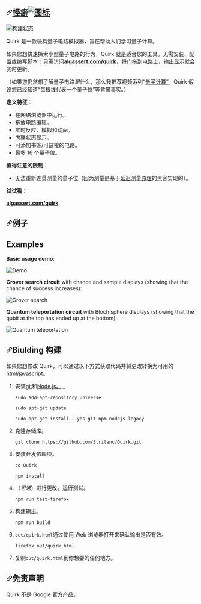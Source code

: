 <div class="Box-sc-g0xbh4-0 bJMeLZ js-snippet-clipboard-copy-unpositioned" data-hpc="true"><article class="markdown-body entry-content container-lg" itemprop="text"><h1 tabindex="-1" dir="auto"><a id="user-content-quirk-" class="anchor" aria-hidden="true" tabindex="-1" href="#quirk-"><svg class="octicon octicon-link" viewBox="0 0 16 16" version="1.1" width="16" height="16" aria-hidden="true"><path d="m7.775 3.275 1.25-1.25a3.5 3.5 0 1 1 4.95 4.95l-2.5 2.5a3.5 3.5 0 0 1-4.95 0 .751.751 0 0 1 .018-1.042.751.751 0 0 1 1.042-.018 1.998 1.998 0 0 0 2.83 0l2.5-2.5a2.002 2.002 0 0 0-2.83-2.83l-1.25 1.25a.751.751 0 0 1-1.042-.018.751.751 0 0 1-.018-1.042Zm-4.69 9.64a1.998 1.998 0 0 0 2.83 0l1.25-1.25a.751.751 0 0 1 1.042.018.751.751 0 0 1 .018 1.042l-1.25 1.25a3.5 3.5 0 1 1-4.95-4.95l2.5-2.5a3.5 3.5 0 0 1 4.95 0 .751.751 0 0 1-.018 1.042.751.751 0 0 1-1.042.018 1.998 1.998 0 0 0-2.83 0l-2.5 2.5a1.998 1.998 0 0 0 0 2.83Z"></path></svg></a><a href="http://algassert.com/quirk" rel="nofollow"><font style="vertical-align: inherit;"><font style="vertical-align: inherit;">怪癖</font></font><img src="/Strilanc/Quirk/raw/master/doc/favicon.ico" alt="图标" title="图标" style="max-width: 100%;"></a></h1>
<p dir="auto"><a href="https://travis-ci.org/Strilanc/Quirk" rel="nofollow"><img src="https://camo.githubusercontent.com/1bece9a9c7c097be95bde6ac525a6da13161b47926196d47426d7fa9bb2890eb/68747470733a2f2f7472617669732d63692e6f72672f537472696c616e632f517569726b2e7376673f6272616e63683d6d6173746572" alt="构建状态" data-canonical-src="https://travis-ci.org/Strilanc/Quirk.svg?branch=master" style="max-width: 100%;"></a></p>
<p dir="auto"><font style="vertical-align: inherit;"><font style="vertical-align: inherit;">Quirk 是一款玩具量子电路模拟器，旨在帮助人们学习量子计算。</font></font></p>
<p dir="auto"><font style="vertical-align: inherit;"><font style="vertical-align: inherit;">如果您想快速探索小型量子电路的行为，Quirk 就是适合您的工具。无需安装、配置或编写脚本：只需访问</font></font><strong><a href="http://algassert.com/quirk" rel="nofollow"><font style="vertical-align: inherit;"><font style="vertical-align: inherit;">algassert.com/quirk</font></font></a></strong><font style="vertical-align: inherit;"><font style="vertical-align: inherit;">，将门拖到电路上，输出显示就会实时更新。</font></font></p>
<p dir="auto"><font style="vertical-align: inherit;"><font style="vertical-align: inherit;">（如果您仍然想了解量子电路</font></font><em><font style="vertical-align: inherit;"><font style="vertical-align: inherit;">是</font></font></em><font style="vertical-align: inherit;"><font style="vertical-align: inherit;">什么，那么我推荐视频系列“</font></font><a href="https://www.youtube.com/playlist?list=PL1826E60FD05B44E4" rel="nofollow"><font style="vertical-align: inherit;"><font style="vertical-align: inherit;">量子计算”</font></font></a><font style="vertical-align: inherit;"><font style="vertical-align: inherit;">。Quirk 假设您已经知道“每根线代表一个量子位”等背景事实。）</font></font></p>
<p dir="auto"><strong><font style="vertical-align: inherit;"><font style="vertical-align: inherit;">定义特征</font></font></strong><font style="vertical-align: inherit;"><font style="vertical-align: inherit;">：</font></font></p>
<ul dir="auto">
<li><font style="vertical-align: inherit;"><font style="vertical-align: inherit;">在网络浏览器中运行。</font></font></li>
<li><font style="vertical-align: inherit;"><font style="vertical-align: inherit;">拖放电路编辑。</font></font></li>
<li><font style="vertical-align: inherit;"><font style="vertical-align: inherit;">实时反应、模拟和动画。</font></font></li>
<li><font style="vertical-align: inherit;"><font style="vertical-align: inherit;">内联状态显示。</font></font></li>
<li><font style="vertical-align: inherit;"><font style="vertical-align: inherit;">可添加书签/可链接的电路。</font></font></li>
<li><font style="vertical-align: inherit;"><font style="vertical-align: inherit;">最多 16 个量子位。</font></font></li>
</ul>
<p dir="auto"><strong><font style="vertical-align: inherit;"><font style="vertical-align: inherit;">值得注意的限制</font></font></strong><font style="vertical-align: inherit;"><font style="vertical-align: inherit;">：</font></font></p>
<ul dir="auto">
<li><font style="vertical-align: inherit;"><font style="vertical-align: inherit;">无法重新连贯测量的量子位（因为测量是基于</font></font><a href="https://en.wikipedia.org/wiki/Deferred_Measurement_Principle" rel="nofollow"><font style="vertical-align: inherit;"><font style="vertical-align: inherit;">延迟测量原理</font></font></a><font style="vertical-align: inherit;"><font style="vertical-align: inherit;">的黑客实现的）。</font></font></li>
</ul>
<p dir="auto"><strong><font style="vertical-align: inherit;"><font style="vertical-align: inherit;">试试看</font></font></strong><font style="vertical-align: inherit;"><font style="vertical-align: inherit;">：</font></font></p>
<p dir="auto"><strong><a href="http://algassert.com/quirk" rel="nofollow"><font style="vertical-align: inherit;"><font style="vertical-align: inherit;">algassert.com/quirk</font></font></a></strong></p>
<h1 tabindex="-1" dir="auto"><a id="user-content-examples" class="anchor" aria-hidden="true" tabindex="-1" href="#examples"><svg class="octicon octicon-link" viewBox="0 0 16 16" version="1.1" width="16" height="16" aria-hidden="true"><path d="m7.775 3.275 1.25-1.25a3.5 3.5 0 1 1 4.95 4.95l-2.5 2.5a3.5 3.5 0 0 1-4.95 0 .751.751 0 0 1 .018-1.042.751.751 0 0 1 1.042-.018 1.998 1.998 0 0 0 2.83 0l2.5-2.5a2.002 2.002 0 0 0-2.83-2.83l-1.25 1.25a.751.751 0 0 1-1.042-.018.751.751 0 0 1-.018-1.042Zm-4.69 9.64a1.998 1.998 0 0 0 2.83 0l1.25-1.25a.751.751 0 0 1 1.042.018.751.751 0 0 1 .018 1.042l-1.25 1.25a3.5 3.5 0 1 1-4.95-4.95l2.5-2.5a3.5 3.5 0 0 1 4.95 0 .751.751 0 0 1-.018 1.042.751.751 0 0 1-1.042.018 1.998 1.998 0 0 0-2.83 0l-2.5 2.5a1.998 1.998 0 0 0 0 2.83Z"></path></svg></a><font style="vertical-align: inherit;"><font style="vertical-align: inherit;">例子</font></font></h1>

# Examples

**Basic usage demo**:

![Demo](/doc/README_Demo.gif)

**Grover search circuit** with chance and sample displays (showing that the chance of success increases):

![Grover search](/doc/README_Grover.gif)

**Quantum teleportation circuit** with Bloch sphere displays (showing that the qubit at the top has ended up at the bottom):

![Quantum teleportation](/doc/README_Teleportation.gif)

<h1 tabindex="-1" dir="auto"><a id="user-content-building" class="anchor" aria-hidden="true" tabindex="-1" href="#building"><svg class="octicon octicon-link" viewBox="0 0 16 16" version="1.1" width="16" height="16" aria-hidden="true"><path d="m7.775 3.275 1.25-1.25a3.5 3.5 0 1 1 4.95 4.95l-2.5 2.5a3.5 3.5 0 0 1-4.95 0 .751.751 0 0 1 .018-1.042.751.751 0 0 1 1.042-.018 1.998 1.998 0 0 0 2.83 0l2.5-2.5a2.002 2.002 0 0 0-2.83-2.83l-1.25 1.25a.751.751 0 0 1-1.042-.018.751.751 0 0 1-.018-1.042Zm-4.69 9.64a1.998 1.998 0 0 0 2.83 0l1.25-1.25a.751.751 0 0 1 1.042.018.751.751 0 0 1 .018 1.042l-1.25 1.25a3.5 3.5 0 1 1-4.95-4.95l2.5-2.5a3.5 3.5 0 0 1 4.95 0 .751.751 0 0 1-.018 1.042.751.751 0 0 1-1.042.018 1.998 1.998 0 0 0-2.83 0l-2.5 2.5a1.998 1.998 0 0 0 0 2.83Z"></path></svg></a><font style="vertical-align: inherit;"><font style="vertical-align: inherit;">Biulding 构建</font></font></h1>
<p dir="auto"><font style="vertical-align: inherit;"><font style="vertical-align: inherit;">如果您想修改 Quirk，可以通过以下方式获取代码并将更改转换为可用的 html/javascript。</font></font></p>
<ol dir="auto">
<li>
<p dir="auto"><font style="vertical-align: inherit;"><font style="vertical-align: inherit;">安装</font></font><a href="https://git-scm.com/" rel="nofollow"><font style="vertical-align: inherit;"><font style="vertical-align: inherit;">git</font></font></a><font style="vertical-align: inherit;"><font style="vertical-align: inherit;">和</font></font><a href="https://nodejs.org/en/download/" rel="nofollow"><font style="vertical-align: inherit;"><font style="vertical-align: inherit;">Node.js。</font></font></a><font style="vertical-align: inherit;"><font style="vertical-align: inherit;"> _</font></font></p>
<p dir="auto"><code>sudo add-apt-repository universe</code></p>
<p dir="auto"><code>sudo apt-get update</code></p>
<p dir="auto"><code>sudo apt-get install --yes git npm nodejs-legacy</code></p>
</li>
<li>
<p dir="auto"><font style="vertical-align: inherit;"><font style="vertical-align: inherit;">克隆存储库。</font></font></p>
<p dir="auto"><code>git clone https://github.com/Strilanc/Quirk.git</code></p>
</li>
<li>
<p dir="auto"><font style="vertical-align: inherit;"><font style="vertical-align: inherit;">安装开发依赖项。</font></font></p>
<p dir="auto"><code>cd Quirk</code></p>
<p dir="auto"><code>npm install</code></p>
</li>
<li>
<p dir="auto"><font style="vertical-align: inherit;"><font style="vertical-align: inherit;">（</font></font><em><font style="vertical-align: inherit;"><font style="vertical-align: inherit;">可选</font></font></em><font style="vertical-align: inherit;"><font style="vertical-align: inherit;">）进行更改。运行测试。</font></font></p>
<p dir="auto"><code>npm run test-firefox</code></p>
</li>
<li>
<p dir="auto"><font style="vertical-align: inherit;"><font style="vertical-align: inherit;">构建输出。</font></font></p>
<p dir="auto"><code>npm run build</code></p>
</li>
<li>
<p dir="auto"><font style="vertical-align: inherit;"></font><code>out/quirk.html</code><font style="vertical-align: inherit;"><font style="vertical-align: inherit;">通过使用 Web 浏览器</font><font style="vertical-align: inherit;">打开来确认输出是否有效。</font></font></p>
<p dir="auto"><code>firefox out/quirk.html</code></p>
</li>
<li>
<p dir="auto"><font style="vertical-align: inherit;"><font style="vertical-align: inherit;">复制</font></font><code>out/quirk.html</code><font style="vertical-align: inherit;"><font style="vertical-align: inherit;">到你想要的任何地方。</font></font></p>
</li>
</ol>
<h1 tabindex="-1" dir="auto"><a id="user-content-disclaimer" class="anchor" aria-hidden="true" tabindex="-1" href="#disclaimer"><svg class="octicon octicon-link" viewBox="0 0 16 16" version="1.1" width="16" height="16" aria-hidden="true"><path d="m7.775 3.275 1.25-1.25a3.5 3.5 0 1 1 4.95 4.95l-2.5 2.5a3.5 3.5 0 0 1-4.95 0 .751.751 0 0 1 .018-1.042.751.751 0 0 1 1.042-.018 1.998 1.998 0 0 0 2.83 0l2.5-2.5a2.002 2.002 0 0 0-2.83-2.83l-1.25 1.25a.751.751 0 0 1-1.042-.018.751.751 0 0 1-.018-1.042Zm-4.69 9.64a1.998 1.998 0 0 0 2.83 0l1.25-1.25a.751.751 0 0 1 1.042.018.751.751 0 0 1 .018 1.042l-1.25 1.25a3.5 3.5 0 1 1-4.95-4.95l2.5-2.5a3.5 3.5 0 0 1 4.95 0 .751.751 0 0 1-.018 1.042.751.751 0 0 1-1.042.018 1.998 1.998 0 0 0-2.83 0l-2.5 2.5a1.998 1.998 0 0 0 0 2.83Z"></path></svg></a><font style="vertical-align: inherit;"><font style="vertical-align: inherit;">免责声明</font></font></h1>
<p dir="auto"><font style="vertical-align: inherit;"><font style="vertical-align: inherit;">Quirk 不是 Google 官方产品。</font></font></p>
</article></div>
